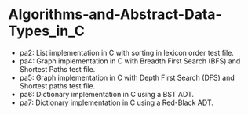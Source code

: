 # Algorithms-and-Abstract-Data-Types_in_C
- pa2: List implementation in C with sorting in lexicon order test file.
- pa4: Graph implementation in C with Breadth First Search (BFS) and Shortest Paths test file.
- pa5: Graph implementation in C with Depth First Search (DFS) and Shortest paths test file.
- pa6: Dictionary implementation in C using a BST ADT.
- pa7: Dictionary implementation in C using a Red-Black ADT.
